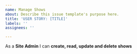 ```yaml
---
name: Manage Shows
about: Describe this issue template's purpose here.
title: 'USER STORY: [TITLE]'
labels: ''
assignees: ''

---
```


As a **Site Admin** I can **create, read, update and delete shows**
